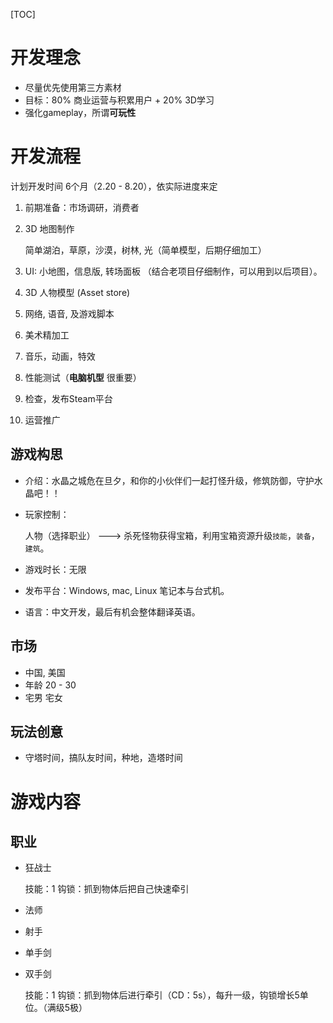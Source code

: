 [TOC]











# 开发理念

+ 尽量优先使用第三方素材
+ 目标：80% 商业运营与积累用户 + 20% 3D学习
+ 强化gameplay，所谓**可玩性**



# 开发流程

计划开发时间 6个月（2.20 - 8.20），依实际进度来定

1. 前期准备：市场调研，消费者                   																									

2. 3D 地图制作                                                                                           

   简单湖泊，草原，沙漠，树林, 光（简单模型，后期仔细加工）

3. UI: 小地图，信息版,  转场面板 （结合老项目仔细制作，可以用到以后项目）。

4. 3D 人物模型 (Asset store)

5. 网络, 语音, 及游戏脚本

6. 美术精加工

7. 音乐，动画，特效

8. 性能测试（**电脑机型**  很重要）

9. 检查，发布Steam平台

10. 运营推广



## 游戏构思

+ 介绍：水晶之城危在旦夕，和你的小伙伴们一起打怪升级，修筑防御，守护水晶吧！！

+ 玩家控制：

  人物（选择职业）  ---> 杀死怪物获得宝箱，利用宝箱资源升级`技能`，`装备`，`建筑`。

+ 游戏时长：无限

+ 发布平台：Windows, mac,  Linux 笔记本与台式机。

+ 语言：中文开发，最后有机会整体翻译英语。



## 市场

+ 中国, 美国
+ 年龄 20 - 30
+ 宅男 宅女



## 玩法创意

+ 守塔时间，搞队友时间，种地，造塔时间



# 游戏内容



## 职业

+ 狂战士

  技能：1 钩锁：抓到物体后把自己快速牵引

+ 法师

+ 射手

+ 单手剑

+ 双手剑

  技能：1 钩锁：抓到物体后进行牵引（CD：5s），每升一级，钩锁增长5单位。（满级5极）

  ​            

